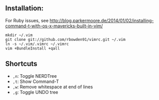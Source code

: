 ## Installation:

For Ruby issues, see http://blog.parkermoore.de/2014/01/02/installing-command-t-with-os-x-mavericks-built-in-vim/

    mkdir ~/.vim
    git clone git://github.com/rbowden91/vimrc.git ~/.vim
    ln -s ~/.vim/.vimrc ~/.vimrc
    vim +BundleInstall +qall

## Shortcuts

* `,n`: Toggle NERDTree
* `,t`: Show Command-T
* `,w`: Remove whitespace at end of lines
* `,g`: Toggle UNDO tree
<!---
* `,c`: Send OCaml code to toplevel using either a motion or visual mode
* `,e`: Send the current "block" (between ';;'s) of OCaml code to toplevel
* `,f`: Send entire file to OCaml toplevel
-->
